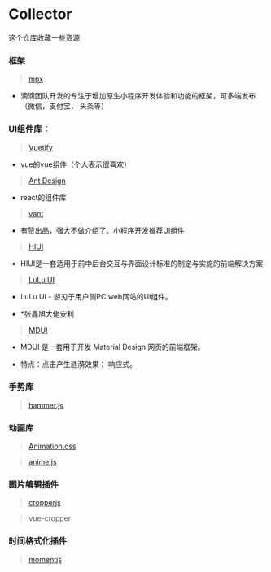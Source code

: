 # Collector
这个仓库收藏一些资源


### 框架

> [mpx](https://didi.github.io/mpx/extend/)

- 滴滴团队开发的专注于增加原生小程序开发体验和功能的框架，可多端发布（微信，支付宝， 头条等）

### UI组件库：

> [Vuetify](https://vuetifyjs.com/zh-Hans/)

- vue的vue组件（个人表示很喜欢）

> [Ant Design](https://ant.design/index-cn)

- react的组件库

> [vant](https://youzan.github.io/vant/#/zh-CN/intro)

- 有赞出品，强大不做介绍了。小程序开发推荐UI组件

> [HIUI](https://xiaomi.github.io/hiui/zh-CN)

- HIUI是一套适用于前中后台交互与界面设计标准的制定与实施的前端解决方案

> [LuLu UI](https://l-ui.com/)

- LuLu UI - 游刃于用户侧PC web网站的UI组件。

- *张鑫旭大佬安利

> [MDUI](https://www.mdui.org/)

- MDUI 是一套用于开发 Material Design 网页的前端框架。

- 特点：点击产生涟漪效果； 响应式。

### 手势库

> [hammer.js](https://hammerjs.github.io/)

### 动画库

> [Animation.css](https://daneden.github.io/animate.css/)

> [anime.js](https://animejs.com/)

### 图片编辑插件

> [cropperjs](https://github.com/fengyuanchen/cropperjs)

> vue-cropper

### 时间格式化插件

> [momentjs](http://momentjs.cn/)
